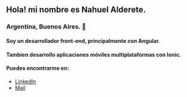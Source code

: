 ## Hola! mi nombre es **Nahuel Alderete.**
### Argentina, Buenos Aires. 📌

#### Soy un desarrollador front-end, principalmente con Angular.

#### Tambien desarrollo aplicaciones móviles multiplataformas con Ionic.

#### Puedes encontrarme en:
- [LinkedIn](https://www.linkedin.com/in/nahuel-alderete/)
- [Mail](mailto:nahuel.ald@gmail.com)
